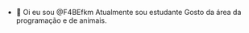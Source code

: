 - 👋 Oi eu sou @F4BEfkm
  Atualmente sou estudante
   Gosto da área da programação e de animais.




